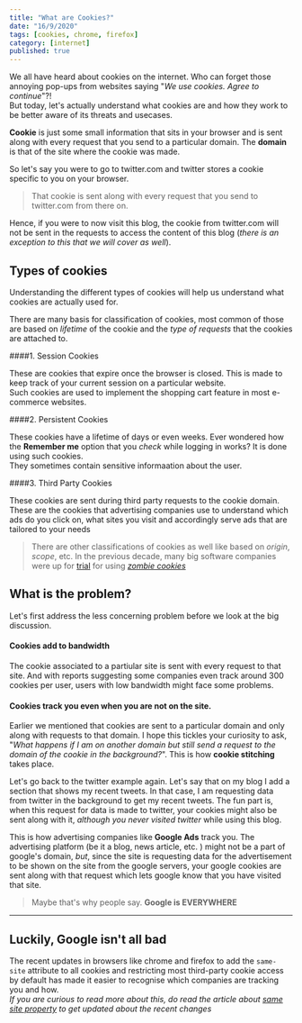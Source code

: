 ```yaml
---
title: "What are Cookies?"
date: "16/9/2020"
tags: [cookies, chrome, firefox]
category: [internet]
published: true
---
```

We all have heard about cookies on the internet. Who can forget those annoying pop-ups from websites saying "_We use cookies. Agree to continue_"?!\
But today, let's actually understand what cookies are and how they work to be better aware of its threats and usecases.

**Cookie** is just some small information that sits in your browser and is sent along with every request that you send to a particular domain.
The **domain** is that of the site where the cookie was made. 

So let's say you were to go to twitter.com and twitter stores a cookie specific to you on your browser. 
>That cookie is sent along with every request that you send to twitter.com from there on. 

Hence, if you were to now visit this blog, the cookie from twitter.com will not be sent in the requests to access the content of this blog (_there is an exception to this that we will cover as well_).

## Types of cookies
Understanding the different types of cookies will help us understand what cookies are actually used for.

There are many basis for classification of cookies, most common of those are based on _lifetime_ of the cookie and the _type of requests_ that the cookies are attached to. 

####1. Session Cookies

These are cookies that expire once the browser is closed. This is made to keep track of your current session on a particular website.\
Such cookies are used to implement the shopping cart feature in most e-commerce websites.

####2. Persistent Cookies

These cookies have a lifetime of days or even weeks. Ever wondered how the **Remember me** option that you _check_ while logging in works? It is done using such cookies. \
They sometimes contain sensitive informaation about the user.

####3. Third Party Cookies

These cookies are sent during third party requests to the cookie domain. \
These are the cookies that advertising companies use to understand which ads do you click on, what sites you visit and accordingly serve ads that are tailored to your needs

>There are other classifications of cookies as well like based on _origin_, _scope_, etc. 
>In the previous decade, many big software companies were up for [trial](https://www.wired.com/2010/07/zombie-cookies-lawsuit/) for using [_zombie cookies_](https://www.youtube.com/watch?v=lq6ZimHh-j4)

 

## What is the problem?

Let's first address the less concerning problem before we look at the big discussion. 

#### Cookies add to bandwidth
The cookie associated to a partiular site is sent with every request to that site. And with reports suggesting some companies even track around 300 cookies per user, users with low bandwidth might face some problems. 

#### Cookies track you even when you are not on the site.

Earlier we mentioned that cookies are sent to a particular domain and only along with requests to that domain. I hope this tickles your curiosity to ask, "_What happens if I am on another domain but still send a request to the domain of the cookie in the background?_". This is how **cookie stitching** takes place.

Let's go back to the twitter example again. 
Let's say that on my blog I add a section that shows my recent tweets. In that case, I am requesting data from twitter in the background to get my recent tweets. The fun part is, when this request for data is made to twitter, your cookies might also be sent along with it, _although you never visited twitter_ while using this blog.

This is how advertising companies like **Google Ads** track you. The advertising platform (be it a blog, news article, etc. ) might not be a part of google's domain, _but_, since the site is requesting data for the advertisement to be shown on the site from the google servers, your google cookies are sent along with that request which lets google know that you have visited that site. 

>Maybe that's why people say. **Google is EVERYWHERE**

---

## Luckily, Google isn't all bad
The recent updates in browsers like chrome and firefox to add the `same-site` attribute to all cookies and restricting most third-party cookie access by default has made it easier to recognise which companies are tracking you and how.\
_If you are curious to read more about this, do read the article about [same site property](/what-is-same-site-attribute) to get updated about the recent changes_